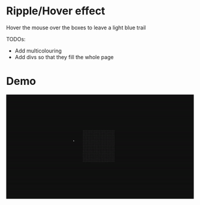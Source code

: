 # Ripple/Hover effect
Hover the mouse over the boxes to leave a light blue trail

TODOs:
* Add multicolouring
* Add divs so that they fill the whole page

# Demo
![](demo.gif)